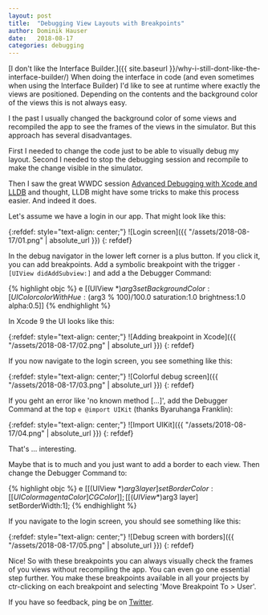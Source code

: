 ```yaml
---
layout: post
title:  "Debugging View Layouts with Breakpoints"
author: Dominik Hauser
date:   2018-08-17
categories: debugging
---
```


[I don't like the Interface Builder.]({{ site.baseurl }}/why-i-still-dont-like-the-interface-builder/) When doing the interface in code (and even sometimes when using the Interface Builder) I'd like to see at runtime where exactly the views are positioned. Depending on the contents and the background color of the views this is not always easy.

I the past I usually changed the background color of some views and recompiled the app to see the frames of the views in the simulator. But this approach has several disadvantages.

First I needed to change the code just to be able to visually debug my layout. Second I needed to stop the debugging session and recompile to make the change visible in the simulator.

Then I saw the great WWDC session [Advanced Debugging with Xcode and LLDB](https://developer.apple.com/videos/play/wwdc2018/412/) and thought, LLDB might have some tricks to make this process easier. And indeed it does.

Let's assume we have a login in our app. That might look like this:

{:refdef: style="text-align: center;"}
![Login screen]({{ "/assets/2018-08-17/01.png" | absolute_url }})
{: refdef}

In the debug navigator in the lower left corner is a plus button. If you click it, you can add breakpoints. Add a symbolic breakpoint with the trigger `-[UIView didAddSubview:]` and add a the Debugger Command:

{% highlight objc %}
e [(UIView *)$arg3 setBackgroundColor:[UIColor colorWithHue:($arg3 % 100)/100.0 saturation:1.0 brightness:1.0 alpha:0.5]]
{% endhighlight %}

In Xcode 9 the UI looks like this:

{:refdef: style="text-align: center;"}
![Adding breakpoint in Xcode]({{ "/assets/2018-08-17/02.png" | absolute_url }})
{: refdef}

If you now navigate to the login screen, you see something like this:

{:refdef: style="text-align: center;"}
![Colorful debug screen]({{ "/assets/2018-08-17/03.png" | absolute_url }})
{: refdef}

If you geht an error like 'no known method […]', add the Debugger Command at the top `e @import UIKit` (thanks Byaruhanga Franklin):

{:refdef: style="text-align: center;"}
![Import UIKit]({{ "/assets/2018-08-17/04.png" | absolute_url }})
{: refdef}

That's ... interesting.

Maybe that is to much and you just want to add a border to each view. Then change the Debugger Command to:

{% highlight objc %}
e [[(UIView *)$arg3 layer] setBorderColor:[[UIColor magentaColor] CGColor]]; [[(UIView *)$arg3 layer] setBorderWidth:1];
{% endhighlight %}

If you navigate to the login screen, you should see something like this:

{:refdef: style="text-align: center;"}
![Debug screen with borders]({{ "/assets/2018-08-17/05.png" | absolute_url }})
{: refdef}

Nice! So with these breakpoints you can always visually check the frames of you views without recompiling the app. You can even go one essential step further. You make these breakpoints available in all your projects by ctr-clicking on each breakpoint and selecting 'Move Breakpoint To > User'.

If you have so feedback, ping be on [Twitter](https://twitter.com/dasdom).
